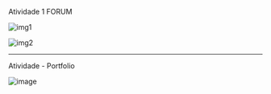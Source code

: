 Atividade 1 FORUM



![img1](https://user-images.githubusercontent.com/5487949/195999679-307d6e74-93a7-467c-8bbc-dac2d4c51cae.png)


![img2](https://user-images.githubusercontent.com/5487949/195999647-1b2e10ca-1baa-4cf0-9b38-9a44eaf597be.png)


______________________________________________________________________________________________________________________________________________________________
Atividade - Portfolio

![image](https://user-images.githubusercontent.com/5487949/198046224-6fc85ee6-555f-4705-86cc-04a8fdc3f922.png)
